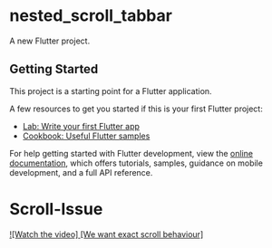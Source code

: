 # nested_scroll_tabbar

A new Flutter project.

## Getting Started

This project is a starting point for a Flutter application.

A few resources to get you started if this is your first Flutter project:

- [Lab: Write your first Flutter app](https://docs.flutter.dev/get-started/codelab)
- [Cookbook: Useful Flutter samples](https://docs.flutter.dev/cookbook)

For help getting started with Flutter development, view the
[online documentation](https://docs.flutter.dev/), which offers tutorials,
samples, guidance on mobile development, and a full API reference.

# Scroll-Issue

[![Watch the video] [We want exact scroll behaviour]](https://firebasestorage.googleapis.com/v0/b/sara-reality.appspot.com/o/WhatsApp%20Video%202025-08-05%20at%204.30.34%20PM.mp4?alt=media&token=730cca88-8885-4dcd-b25e-f5eb1917a011)
